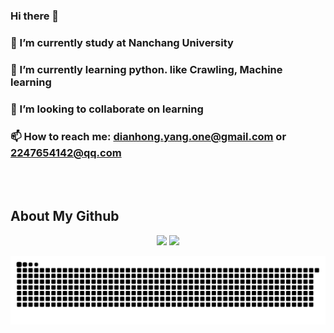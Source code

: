 

### Hi there 🤩
### 🔭 I’m currently study at Nanchang University
### 🌱 I’m currently learning python. like Crawling, Machine learning
### 👯 I’m looking to collaborate on learning
### 📫 How to reach me: dianhong.yang.one@gmail.com or 2247654142@qq.com

<br />
<br />

## About My Github
<div align="center">
	<img height='164' src="https://github-readme-stats-linzui520.vercel.app/api/top-langs/?username=Markydh&layout=compact&langs_count=6&theme=cobalt" />
	<img height='164' src="https://github-readme-stats-linzui520.vercel.app/api?username=Markydh&show_icons=true&theme=cobalt" />
</div>

![](https://raw.githubusercontent.com/Markydh/Markydh/output/github-contribution-grid-snake.svg)

<!--
**Markydh/Markydh** is a ✨ _special_ ✨ repository because its `README.md` (this file) appears on your GitHub profile.

Here are some ideas to get you started:

- 🔭 I’m currently working on ...
- 🌱 I’m currently learning ...
- 👯 I’m looking to collaborate on ...
- 🤔 I’m looking for help with ...
- 💬 Ask me about ...
- 📫 How to reach me: ...
- 😄 Pronouns: ...
- ⚡ Fun fact: ...
-->
